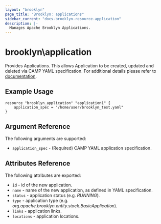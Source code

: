 ```yaml
---
layout: "brooklyn"
page_title: "Brooklyn: applications"
sidebar_current: "docs-brooklyn-resource-application"
description: |-
  Manages Apache Brooklyn Applications.
---
```


# brooklyn\application

Provides Applications. This allows Application to be created, updated and deleted via CAMP YAML specification.
For additional details please refer to [documentation](https://brooklyn.apache.org/learnmore/blueprint-tour.html).

## Example Usage

```
resource "brooklyn_application" "application1" {
    application_spec = "/home/user/brooklyn_test.yaml"
}
```

## Argument Reference

The following arguments are supported:

* `application_spec` - (Required) CAMP YAML application specification.

## Attributes Reference

The following attributes are exported:

* `id` - id of the new application.
* `name` - name of the new application, as defined in YAML specification. 
* `status` - application status (e.g. *RUNNING*).
* `type` - application type (e.g. *org.apache.brooklyn.entity.stock.BasicApplication*).
* `links` - application links. 
* `locations` - application locations. 
